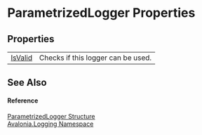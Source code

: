 # ParametrizedLogger Properties




## Properties
<table>
<tr>
<td><a href="P_Avalonia_Logging_ParametrizedLogger_IsValid">IsValid</a></td>
<td>Checks if this logger can be used.</td>
</tr>
</table>

## See Also


#### Reference
<a href="T_Avalonia_Logging_ParametrizedLogger">ParametrizedLogger Structure</a>  
<a href="N_Avalonia_Logging">Avalonia.Logging Namespace</a>  
